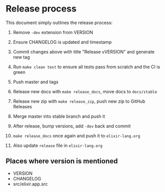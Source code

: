 # Release process

This document simply outlines the release process:

1. Remove `-dev` extension from VERSION

2. Ensure CHANGELOG is updated and timestamp

3. Commit changes above with title "Release vVERSION" and generate new tag

4. Run `make clean test` to ensure all tests pass from scratch and the CI is green

5. Push master and tags

6. Release new docs with `make release_docs`, move docs to `docs/stable`

7. Release new zip with `make release_zip`, push new zip to GitHub Releases

8. Merge master into stable branch and push it

9. After release, bump versions, add `-dev` back and commit

10. `make release_docs` once again and push it to `elixir-lang.org`

11. Also update `release` file in `elixir-lang.org`

## Places where version is mentioned

* VERSION
* CHANGELOG
* src/elixir.app.src
